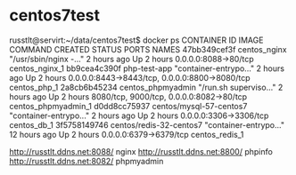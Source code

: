 # centos7test
russtlt@servirt:~/data/centos7test$ docker ps
CONTAINER ID        IMAGE                     COMMAND                  CREATED             STATUS              PORTS                                            NAMES
47bb349cef3f        centos_nginx              "/usr/sbin/nginx -..."   2 hours ago         Up 2 hours          0.0.0.0:8088->80/tcp                             centos_nginx_1
bb9cea4c390f        php-test-app              "container-entrypo..."   2 hours ago         Up 2 hours          0.0.0.0:8443->8443/tcp, 0.0.0.0:8800->8080/tcp   centos_php_1
2a8cb6b45234        centos_phpmyadmin         "/run.sh superviso..."   2 hours ago         Up 2 hours          8080/tcp, 9000/tcp, 0.0.0.0:8082->80/tcp         centos_phpmyadmin_1
d0dd8cc75937        centos/mysql-57-centos7   "container-entrypo..."   2 hours ago         Up 2 hours          0.0.0.0:3306->3306/tcp                           centos_db_1
3f5758149746        centos/redis-32-centos7   "container-entrypo..."   12 hours ago        Up 2 hours          0.0.0.0:6379->6379/tcp                           centos_redis_1

http://russtlt.ddns.net:8088/ nginx
http://russtlt.ddns.net:8800/ phpinfo
http://russtlt.ddns.net:8082/ phpmyadmin

